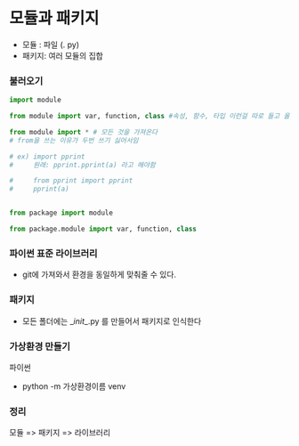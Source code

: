 # 모듈과 패키지

- 모듈   :   파일 (. py)
- 패키지: 여러 모듈의 집합



### 불러오기

```python
import module

from module import var, function, class #속성, 함수, 타입 이런걸 따로 들고 올 수 있다

from module import * # 모든 것을 가져온다
# from을 쓰는 이유가 두번 쓰기 싫어서임

# ex) import pprint
# 	  원래: pprint.pprint(a) 라고 해야함

#	  from pprint import pprint
# 	  pprint(a)


from package import module

from package.module import var, function, class
```



### 파이썬 표준 라이브러리

- git에 가져와서 환경을 동일하게 맞춰줄 수 있다.



### 패키지

- 모든 폴더에는 \__init__.py 를 만들어서 패키지로 인식한다



### 가상환경 만들기

파이썬

- python -m 가상환경이름 venv



### 정리

모듈 => 패키지 => 라이브러리

















